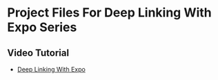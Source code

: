 # Project Files For Deep Linking With Expo Series

## Video Tutorial

- [Deep Linking With Expo](https://www.youtube.com/playlist?list=PLy9JCsy2u97mC2YWw0fsvSAxTA8y1l0SC)
